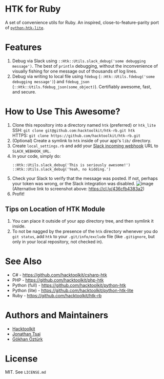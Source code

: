 # HTK for Ruby

A set of convenience utils for Ruby. An inspired, close-to-feature-parity port of [`python-htk-lite`](https://github.com/hacktoolkit/python-htk-lite).

# Features

1. Debug via Slack using `::Htk::Utils.slack_debug('some debugging message')`. The best of `println` debugging, without the inconvenience of visually fishing for one message out of thousands of log lines.
1. Debug via writing to local file using `fdebug` (`::Htk::Utils.fdebug('some debugging message')`) and `fdebug_json` (`::Htk::Utils.fdebug_json(some_object)`). Certifiably awesome, fast, and secure.

# How to Use This Awesome?

1. Clone this repository into a directory named `htk` (preferred) or `htk_lite`  
    SSH: `git clone git@github.com:hacktoolkit/htk-rb.git htk`  
    HTTPS: `git clone https://github.com/hacktoolkit/htk-rb.git`
1. (Optional) Create a symlink to `htk` inside of your app's `lib/` directory.
1. Create `local_settings.rb` and add your [Slack incoming webhook](https://slack.com/apps/A0F7XDUAZ-incoming-webhooks) URL to `SLACK_WEBHOOK_URL`.
1. In your code, simply do:
    ```
    ::Htk::Utils.slack_debug('This is seriously awesome!')
    ::Htk::Utils.slack_debug('Yeah, no kidding.')
    ```
1. Check your Slack to verify that the message was posted. If not, perhaps your token was wrong, or the Slack integration was disabled.
    ![image](https://user-images.githubusercontent.com/422501/61013274-e65e1e00-a336-11e9-90aa-44a6fd1e217c.png)  
    (Alternative link to screenshot above: https://cl.ly/436cfb4383a2)
1. Profit!

## Tips on Location of HTK Module 

1. You can place it outside of your app directory tree, and then symlink it inside.
1. To not be nagged by the presence of the `htk` directory whenever you do `git status`, add `htk` to your `.git/info/exclude` file (like `.gitignore`, but only in your local repository, not checked in).

# See Also

- C# - https://github.com/hacktoolkit/csharp-htk
- PHP - https://github.com/hacktoolkit/php-htk
- Python (full) - https://github.com/hacktoolkit/python-htk
- Python (lite) - https://github.com/hacktoolkit/python-htk-lite
- Ruby - https://github.com/hacktoolkit/htk-rb

# Authors and Maintainers

- [Hacktoolkit](https://github.com/hacktoolkit)
- [Jonathan Tsai](https://github.com/jontsai)
- [Gökhan Öztürk](https://github.com/Quanthir)

# License

MIT. See `LICENSE.md`
